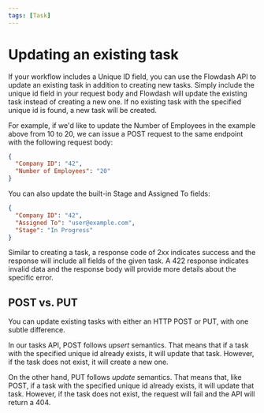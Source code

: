 ```yaml
---
tags: [Task]
---
```


# Updating an existing task

If your workflow includes a Unique ID field, you can use the Flowdash API to update an existing task in addition to creating new tasks. Simply include the unique id field in your request body and Flowdash will update the existing task instead of creating a new one. If no existing task with the specified unique id is found, a new task will be created.

For example, if we'd like to update the Number of Employees in the example above from 10 to 20, we can issue a POST request to the same endpoint with the following request body:

```json
{
  "Company ID": "42",
  "Number of Employees": "20"
}
```

You can also update the built-in Stage and Assigned To fields:

```json
{
  "Company ID": "42",
  "Assigned To": "user@example.com",
  "Stage": "In Progress"
}
```

Similar to creating a task, a response code of 2xx indicates success and the response will include all fields of the given task. A 422 response indicates invalid data and the response body will provide more details about the specific error.

## POST vs. PUT

You can update existing tasks with either an HTTP POST or PUT, with one subtle difference.

In our tasks API, POST follows *upsert* semantics. That means that if a task with the specified unique id already exists, it will update that task. However, if the task does not exist, it will create a new one.

On the other hand, PUT follows *update* semantics. That means that, like POST, if a task with the specified unique id already exists, it will update that task. However, if the task does not exist, the request will fail and the API will return a 404.
